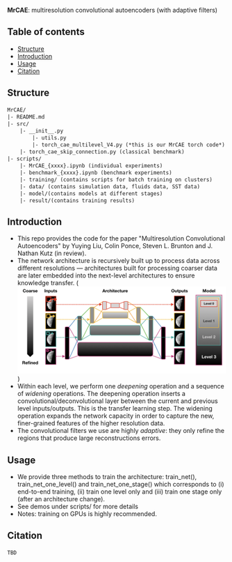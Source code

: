 **MrCAE**: multiresolution convolutional autoencoders (with adaptive filters)

## Table of contents
* [Structure](#structure)
* [Introduction](#introduction)
* [Usage](#usage)
* [Citation](#citation)


## Structure
    MrCAE/
	|- README.md
	|- src/
		|- __init__.py
         	|- utils.py
         	|- torch_cae_multilevel_V4.py (*this is our MrCAE torch code*)
	 	|- torch_cae_skip_connection.py (classical benchmark)
	|- scripts/
		|- MrCAE_{xxxx}.ipynb (individual experiments)
	 	|- benchmark_{xxxx}.ipynb (benchmark experiments)
	 	|- training/ (contains scripts for batch training on clusters)
      	|- data/ (contains simulation data, fluids data, SST data)
      	|- model/(contains models at different stages)
      	|- result/(contains training results)

## Introduction
- This repo provides the code for the paper "Multiresolution Convolutional Autoencoders" by Yuying Liu, Colin Ponce, Steven L. Brunton and J. Nathan Kutz (in review). 
- The network architecture is recursively built up to process data across different resolutions — architectures built for processing coarser data are later embedded into the next-level architectures to ensure knowledge transfer. (![figure 1: architecture overview](./figures/MrCAE_overview.jpeg?raw=true))
- Within each level, we perform one *deepening* operation and a sequence of *widening* operations. The deepening operation inserts a convolutional/deconvolutional layer between the current and previous level inputs/outputs. This is the transfer learning step. The widening operation expands the network capacity in order to capture the new, finer-grained features of the higher resolution data. 
- The convolutional filters we use are highly *adaptive*: they only refine the regions that produce large reconstructions errors.

## Usage
- We provide three methods to train the architecture: train\_net(), train\_net\_one\_level() and train\_net\_one\_stage() which corresponds to (i) end-to-end training, (ii) train one level only and (iii) train one stage only (after an architecture change). 
- See demos under scripts/ for more details
- Notes: training on GPUs is highly recommended.

## Citation
```
TBD
```
